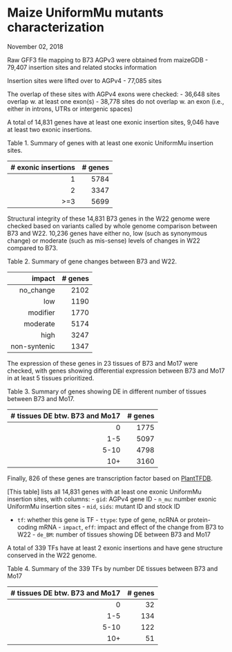 Maize UniformMu mutants characterization
================
November 02, 2018





































Raw GFF3 file mapping to B73 AGPv3 were obtained from maizeGDB - 79,407
insertion sites and related stocks information

Insertion sites were lifted over to AGPv4 - 77,085 sites

The overlap of these sites with AGPv4 exons were checked: - 36,648 sites
overlap w. at least one exon(s) - 38,778 sites do not overlap w. an exon
(i.e., either in introns, UTRs or intergenic spaces)

A total of 14,831 genes have at least one exonic insertion sites, 9,046
have at least two exonic insertions.

Table 1. Summary of genes with at least one exonic UniformMu insertion
sites.

| \# exonic insertions | \# genes |
| -------------------: | -------: |
|                    1 |     5784 |
|                    2 |     3347 |
|                 \>=3 |     5699 |

Structural integrity of these 14,831 B73 genes in the W22 genome were
checked based on variants called by whole genome comparison between B73
and W22. 10,236 genes have either no, low (such as synonymous change) or
moderate (such as mis-sense) levels of changes in W22 compared to B73.

Table 2. Summary of gene changes between B73 and W22.

|       impact | \# genes |
| -----------: | -------: |
|   no\_change |     2102 |
|          low |     1190 |
|     modifier |     1770 |
|     moderate |     5174 |
|         high |     3247 |
| non-syntenic |     1347 |

The expression of these genes in 23 tissues of B73 and Mo17 were
checked, with genes showing differential expression between B73 and Mo17
in at least 5 tissues prioritized.

Table 3. Summary of genes showing DE in different number of tissues
between B73 and Mo17.

| \# tissues DE btw. B73 and Mo17 | \# genes |
| ------------------------------: | -------: |
|                               0 |     1775 |
|                             1-5 |     5097 |
|                            5-10 |     4798 |
|                             10+ |     3160 |

Finally, 826 of these genes are transcription factor based on
[PlantTFDB](http://planttfdb.cbi.pku.edu.cn/index.php?sp=Zma).

\[This table\] lists all 14,831 genes with at least one exonic UniformMu
insertion sites, with columns: - `gid`: AGPv4 gene ID - `n_mu`: number
exonic UniformMu insertion sites - `mid`, `sids`: mutant ID and stock ID
- `tf`: whether this gene is TF - `ttype`: type of gene, ncRNA or
protein-coding mRNA - `impact`, `eff`: impact and effect of the change
from B73 to W22 - `de_BM`: number of tissues showing DE between B73 and
Mo17

A total of 339 TFs have at least 2 exonic insertions and have gene
structure conserved in the W22 genome.

Table 4. Summary of the 339 TFs by number DE tissues between B73 and
Mo17

| \# tissues DE btw. B73 and Mo17 | \# genes |
| ------------------------------: | -------: |
|                               0 |       32 |
|                             1-5 |      134 |
|                            5-10 |      122 |
|                             10+ |       51 |
